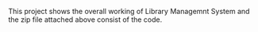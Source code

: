 This project shows the overall working of Library Managemnt System and the zip  file attached above consist of the code.
